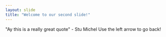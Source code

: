 ```yaml
---
layout: slide
title: "Welcome to our second slide!"
---
```

"Ay this is a really great quote" - Stu Michel 
Use the left arrow to go back!
